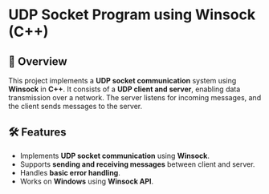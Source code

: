 # UDP Socket Program using Winsock (C++)

## 📌 Overview
This project implements a **UDP socket communication** system using **Winsock** in **C++**. It consists of a **UDP client and server**, enabling data transmission over a network. The server listens for incoming messages, and the client sends messages to the server.

## 🛠 Features
- Implements **UDP socket communication** using **Winsock**.
- Supports **sending and receiving messages** between client and server.
- Handles **basic error handling**.
- Works on **Windows** using **Winsock API**.



